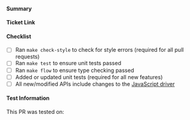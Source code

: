 <!--
Please make sure you've read the pull request section (http://docs.mattermost.com/developer/contribution-guide.html#preparing-a-pull-request) of our code contribution guidelines (http://docs.mattermost.com/developer/contribution-guide.html).
-->

#### Summary
<!--
A brief description of what this pull request does.
-->

#### Ticket Link
<!--
Please link the GitHub issue or Jira ticket this PR addresses.
-->

#### Checklist
<!--
Place an '[x]' (no spaces) in all applicable fields. Please remove unrelated fields.
-->
- [ ] Ran `make check-style` to check for style errors (required for all pull requests)
- [ ] Ran `make test` to ensure unit tests passed
- [ ] Ran `make flow` to ensure type checking passed
- [ ] Added or updated unit tests (required for all new features)
- [ ] All new/modified APIs include changes to the [JavaScript driver](https://github.com/mattermost/mattermost-redux/blob/master/src/client/client4.js)

#### Test Information
This PR was tested on: <!-- [Device name(s), OS version(s)] -->
